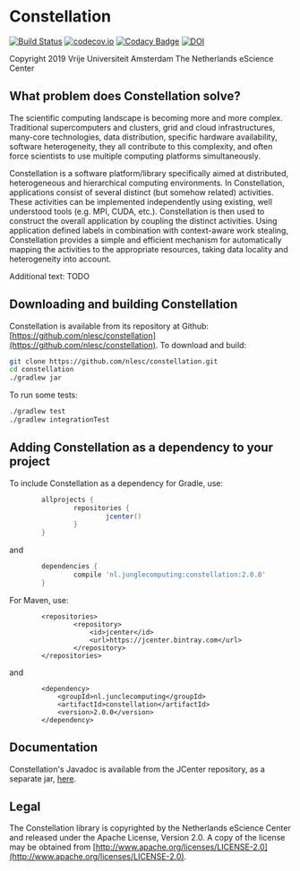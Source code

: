 Constellation
=====

[![Build Status](https://travis-ci.org/NLeSC/Constellation.svg?branch=master)](https://travis-ci.org/NLeSC/Constellation)
[![codecov.io](https://codecov.io/github/NLeSC/Constellation/coverage.svg?branch=master)](https://codecov.io/github/NLeSC/Constellation/branch/master)
[![Codacy Badge](https://api.codacy.com/project/badge/Grade/3d91218e97234c71a96eff191483908e)](https://www.codacy.com/app/NLeSC/Constellation?utm_source=github.com&amp;utm_medium=referral&amp;utm_content=NLeSC/Constellation&amp;utm_campaign=Badge_Grade)
[![DOI](https://zenodo.org/badge/DOI/10.5281/zenodo.1218876.svg)](https://doi.org/10.5281/zenodo.1218876)

Copyright 2019 Vrije Universiteit Amsterdam
               The Netherlands eScience Center

## What problem does Constellation solve?

The scientific computing landscape is becoming more and more complex.
Traditional supercomputers and clusters, grid and cloud infrastructures, many-core technologies,
data distribution, specific hardware availability, software heterogeneity,
they all contribute to this complexity, and often force scientists to use multiple computing platforms simultaneously.

Constellation is a software platform/library specifically aimed at distributed, heterogeneous and hierarchical computing environments.
In Constellation, applications consist of several distinct (but somehow related) activities.
These activities can be implemented independently using existing, well understood tools (e.g. MPI, CUDA, etc.).
Constellation is then used to construct the overall application by coupling the distinct activities.
Using application defined labels in combination with context-aware work stealing, Constellation provides a
simple and efficient mechanism for automatically mapping the activities to the appropriate resources,
taking data locality and heterogeneity into account.

Additional text: TODO

## Downloading and building Constellation

Constellation is available from its repository at Github: [https://github.com/nlesc/constellation](https://github.com/nlesc/constellation).
To download and build:

```bash
git clone https://github.com/nlesc/constellation.git
cd constellation
./gradlew jar
```

To run some tests:
```bash
./gradlew test
./gradlew integrationTest
```

## Adding Constellation as a dependency to your project

To include Constellation as a dependency for Gradle, use:

```gradle
        allprojects {
                repositories {
                        jcenter()
                }
        }
```

and

```gradle
        dependencies {
                compile 'nl.junglecomputing:constellation:2.0.0'
        }

```

For Maven, use:

```maven
        <repositories>
                <repository>
                    <id>jcenter</id>
                    <url>https://jcenter.bintray.com</url>
                </repository>
        </repositories>
```

and


```maven
        <dependency>
            <groupId>nl.junclecomputing</groupId>
            <artifactId>constellation</artifactId>
            <version>2.0.0</version>
        </dependency>
```

## Documentation

Constellation's Javadoc is available from the JCenter repository, as a separate jar, [here](http://jcenter.bintray.com/nl/junglecomputing/constellation/2.0.0/constellation-2.0.0-javadoc.jar).
## Legal

The Constellation library is copyrighted by the Netherlands eScience Center and released
under the Apache License, Version 2.0. A copy of the license may be obtained
from [http://www.apache.org/licenses/LICENSE-2.0](http://www.apache.org/licenses/LICENSE-2.0).

